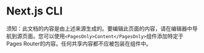 # Next.js CLI

须知：此文档的内容是由上述来源生成的。要编辑此页面的内容，请在编辑器中导航到源页面。您可以使用`<PagesOnly>Content</PagesOnly>`组件添加特定于Pages Router的内容。任何共享内容都不应被包装在组件中。